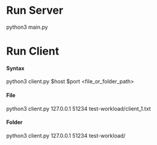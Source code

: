 # Run Server

python3 main.py

# Run Client

#### Syntax
python3 client.py $host $port <file_or_folder_path>

#### File
python3 client.py 127.0.0.1 51234 test-workload/client_1.txt

#### Folder
python3 client.py 127.0.0.1 51234 test-workload/
